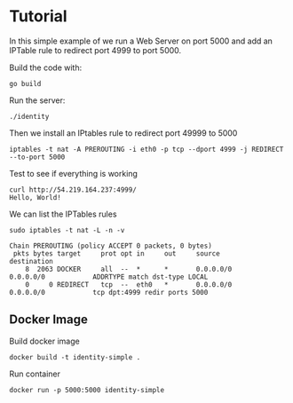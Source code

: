 # Tutorial

In this simple example of we run a Web Server on port 5000 and add an IPTable rule to redirect port 4999 to port 5000.

Build the code with:

```
go build
``` 

Run the server:

```
./identity
```

Then we install an IPtables rule to redirect port 49999 to 5000

```
iptables -t nat -A PREROUTING -i eth0 -p tcp --dport 4999 -j REDIRECT --to-port 5000
```

Test to see if everything is working

```
curl http://54.219.164.237:4999/
Hello, World!
```

We can list the IPTables rules

```
sudo iptables -t nat -L -n -v

Chain PREROUTING (policy ACCEPT 0 packets, 0 bytes)
 pkts bytes target     prot opt in     out     source               destination
    8  2063 DOCKER     all  --  *      *       0.0.0.0/0            0.0.0.0/0            ADDRTYPE match dst-type LOCAL
    0     0 REDIRECT   tcp  --  eth0   *       0.0.0.0/0            0.0.0.0/0            tcp dpt:4999 redir ports 5000
```

## Docker Image

Build docker image

```
docker build -t identity-simple .
```
Run container

```
docker run -p 5000:5000 identity-simple
```

